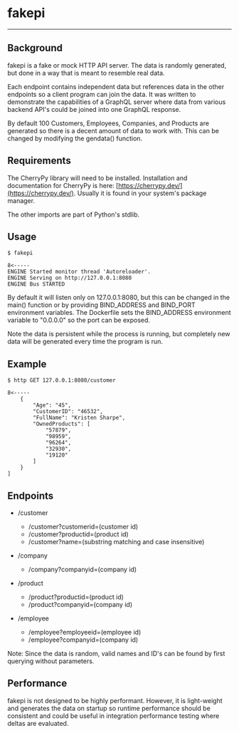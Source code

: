 # fakepi

---

## Background

fakepi is a fake or mock HTTP API server. The data is randomly generated, but done in a way that is meant to resemble real data.

Each endpoint contains independent data but references data in the other endpoints so a client program can join the data. It was written to demonstrate the capabilities of a GraphQL server where data from various backend API's could be joined into one GraphQL response.

By default 100 Customers, Employees, Companies, and Products are generated so there is a decent amount of data to work with. This can be changed by modifying the gendata() function.

## Requirements

The CherryPy library will need to be installed. Installation and documentation for CherryPy is here: [https://cherrypy.dev/](https://cherrypy.dev/). Usually it is found in your system's package manager.

The other imports are part of Python's stdlib.

## Usage
```
$ fakepi

8<-----
ENGINE Started monitor thread 'Autoreloader'.
ENGINE Serving on http://127.0.0.1:8080
ENGINE Bus STARTED
```

By default it will listen only on 127.0.0.1:8080, but this can be changed in the main() function or by providing BIND_ADDRESS and BIND_PORT environment variables. The Dockerfile sets the BIND_ADDRESS environment variable to "0.0.0.0" so the port can be exposed.

Note the data is persistent while the process is running, but completely new data will be generated every time the program is run.

## Example
```
$ http GET 127.0.0.1:8080/customer

8<-----
    {
        "Age": "45",
        "CustomerID": "46532",
        "FullName": "Kristen Sharpe",
        "OwnedProducts": [
            "57879",
            "98959",
            "96264",
            "32930",
            "19120"
        ]
    }
]
```

## Endpoints

* /customer
    * /customer?customerid=(customer id)
    * /customer?productid=(product id)
    * /customer?name=(substring matching and case insensitive)

* /company
    * /company?companyid=(company id)

* /product
    * /product?productid=(product id)
    * /product?companyid=(company id)

* /employee
    * /employee?employeeid=(employee id)
    * /employee?companyid=(company id)

Note: Since the data is random, valid names and ID's can be found by first querying without parameters.

## Performance

fakepi is not designed to be highly performant. However, it is light-weight and generates the data on startup so runtime performance should be consistent and could be useful in integration performance testing where deltas are evaluated.
